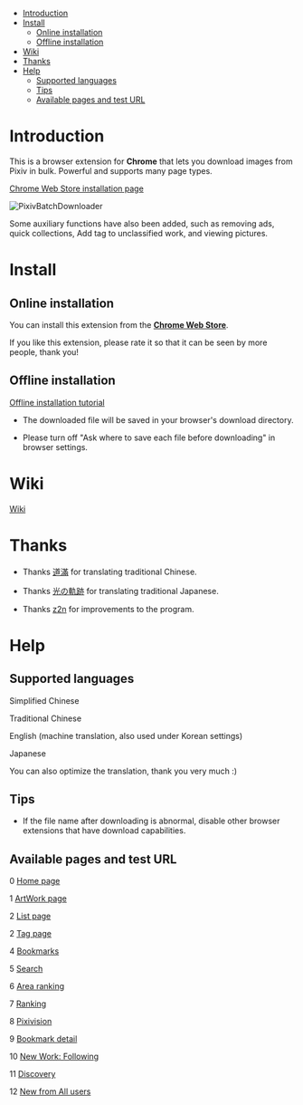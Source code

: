 <!-- TOC -->

- [Introduction](#introduction)
- [Install](#install)
  - [Online installation](#online-installation)
  - [Offline installation](#offline-installation)
- [Wiki](#wiki)
- [Thanks](#thanks)
- [Help](#help)
  - [Supported languages](#supported-languages)
  - [Tips](#tips)
  - [Available pages and test URL](#available-pages-and-test-url)

<!-- /TOC -->


# Introduction

This is a browser extension for **Chrome** that lets you download images from Pixiv in bulk. Powerful and supports many page types.

[Chrome Web Store installation page](https://chrome.google.com/webstore/detail/powerful-pixiv-downloader/dkndmhgdcmjdmkdonmbgjpijejdcilfh)

![PixivBatchDownloader](https://raw.githubusercontent.com/wiki/xuejianxianzun/PixivBatchDownloader/images/ui2.png)

Some auxiliary functions have also been added, such as removing ads, quick collections, Add tag to unclassified work, and viewing pictures.

# Install

## Online installation

You can install this extension from the **[Chrome Web Store](https://chrome.google.com/webstore/detail/powerful-pixiv-downloader/dkndmhgdcmjdmkdonmbgjpijejdcilfh)**.

If you like this extension, please rate it so that it can be seen by more people, thank you!

## Offline installation

[Offline installation tutorial](https://github.com/xuejianxianzun/PixivBatchDownloader/wiki/2.-%E5%AE%89%E8%A3%85%E6%95%99%E7%A8%8B)

- The downloaded file will be saved in your browser's download directory.

- Please turn off "Ask where to save each file before downloading" in browser settings.

# Wiki

[Wiki](https://github.com/xuejianxianzun/PixivBatchDownloader/wiki)

# Thanks

- Thanks [道滿](https://zhtw.me/) for translating traditional Chinese.

- Thanks [光の軌跡](https://github.com/jiaer24) for translating traditional Japanese.

- Thanks [z2n](https://github.com/z2n) for improvements to the program.

# Help

## Supported languages

Simplified Chinese

Traditional Chinese

English (machine translation, also used under Korean settings)

Japanese

You can also optimize the translation, thank you very much :)


## Tips

- If the file name after downloading is abnormal, disable other browser extensions that have download capabilities.

## Available pages and test URL

0 [Home page](https://www.pixiv.net/)

1 [ArtWork page](https://www.pixiv.net/member_illust.php?mode=medium&illust_id=72503012)

2 [List page](https://www.pixiv.net/member_illust.php?id=544479)

2 [Tag page](https://www.pixiv.net/member_illust.php?id=544479&tag=%E6%9D%B1%E6%96%B9)

4 [Bookmarks](https://www.pixiv.net/bookmark.php)

5 [Search](https://www.pixiv.net/search.php?s_mode=s_tag&word=saber)

6 [Area ranking](https://www.pixiv.net/ranking_area.php?type=state&no=0)

7 [Ranking](https://www.pixiv.net/ranking.php)

8 [Pixivision](https://www.pixivision.net/zh/a/3190)

9 [Bookmark detail](https://www.pixiv.net/bookmark_add.php?id=63148723)

10 [New Work: Following](https://www.pixiv.net/bookmark_new_illust.php)

11 [Discovery](https://www.pixiv.net/discovery)

12 [New from All users](https://www.pixiv.net/new_illust.php)
